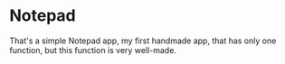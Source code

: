 # Notepad
That's a simple Notepad app, my first handmade app, that has only one function, but this function is very well-made.
